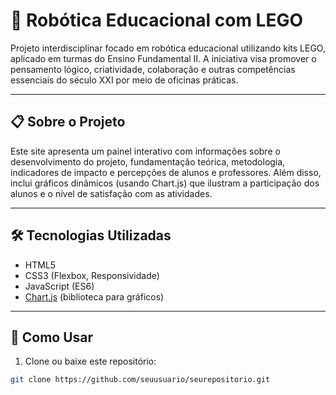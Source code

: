 # 🤖 Robótica Educacional com LEGO

Projeto interdisciplinar focado em robótica educacional utilizando kits LEGO, aplicado em turmas do Ensino Fundamental II. A iniciativa visa promover o pensamento lógico, criatividade, colaboração e outras competências essenciais do século XXI por meio de oficinas práticas.

---

## 📋 Sobre o Projeto

Este site apresenta um painel interativo com informações sobre o desenvolvimento do projeto, fundamentação teórica, metodologia, indicadores de impacto e percepções de alunos e professores. Além disso, inclui gráficos dinâmicos (usando Chart.js) que ilustram a participação dos alunos e o nível de satisfação com as atividades.

---

## 🛠 Tecnologias Utilizadas

- HTML5  
- CSS3 (Flexbox, Responsividade)  
- JavaScript (ES6)  
- [Chart.js](https://www.chartjs.org/) (biblioteca para gráficos)

---

## 🚀 Como Usar

1. Clone ou baixe este repositório:

```bash
git clone https://github.com/seuusuario/seurepositorio.git
